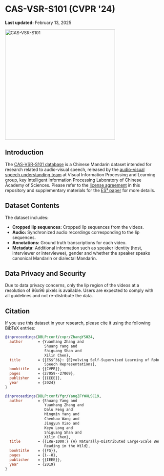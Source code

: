 # CAS-VSR-S101 (CVPR '24)
**Last updated:** February 13, 2025

<img src="https://github.com/user-attachments/assets/5ee27e92-e127-44ed-b66c-6bca5a69e50e" alt="CAS-VSR-S101" width="360"/>

## Introduction

The [CAS-VSR-S101 database](https://paperswithcode.com/dataset/cas-vsr-s101) is a Chinese Mandarin dataset intended for research related to audio-visual speech, released by the [audio-visual speech understanding team](https://vipl.ict.ac.cn/en/research/speech/) at Visual Information Processing and Learning group, key Intelligent Information Processing Laboratory of Chinese Academy of Sciences. Please refer to the [license agreement](https://github.com/VIPL-Audio-Visual-Speech-Understanding/CAS-VSR-S101/blob/fec539cf3ee7b9a687bdbff00ee5bd2982b5bea2/CAS-VSR-S101-Release%20Agreement.pdf) in this repository and supplementary materials for the [ES³ paper](https://openaccess.thecvf.com/content/CVPR2024/supplemental/Zhang_ES3_Evolving_Self-Supervised_CVPR_2024_supplemental.pdf) for more details.

## Dataset Contents

The dataset includes:
- **Cropped lip sequences:** Cropped lip sequences from the videos.
- **Audio:** Synchronized audio recordings corresponding to the lip sequences.
- **Annotations:** Ground truth transcriptions for each video.
- **Metadata:** Additional information such as speaker identity (host, interviewer or interviewee), gender and whether the speaker speaks canonical Mandarin or dialectal Mandarin.

## Data Privacy and Security
Due to data privacy concerns, only the lip region of the videos at a resolution of 96x96 pixels is available. Users are expected to comply with all guidelines and not re-distribute the data.

## Citation

If you use this dataset in your research, please cite it using the following BibTeX entries:

```bibtex
@inproceedings{DBLP:conf/cvpr/ZhangYS024,
  author       = {Yuanhang Zhang and
                  Shuang Yang and
                  Shiguang Shan and
                  Xilin Chen},
  title        = {{ES$^3$}: {E}volving Self-Supervised Learning of Robust Audio-Visual
                  Speech Representations},
  booktitle    = {{CVPR}},
  pages        = {27059--27069},
  publisher    = {{IEEE}},
  year         = {2024}
}

@inproceedings{DBLP:conf/fgr/YangZFYWXLSC19,
  author       = {Shuang Yang and
                  Yuanhang Zhang and
                  Dalu Feng and
                  Mingmin Yang and
                  Chenhao Wang and
                  Jingyun Xiao and
                  Keyu Long and
                  Shiguang Shan and
                  Xilin Chen},
  title        = {{LRW-1000:} {A} Naturally-Distributed Large-Scale Benchmark for Lip
                  Reading in the Wild},
  booktitle    = {{FG}},
  pages        = {1--8},
  publisher    = {{IEEE}},
  year         = {2019}
}
```
